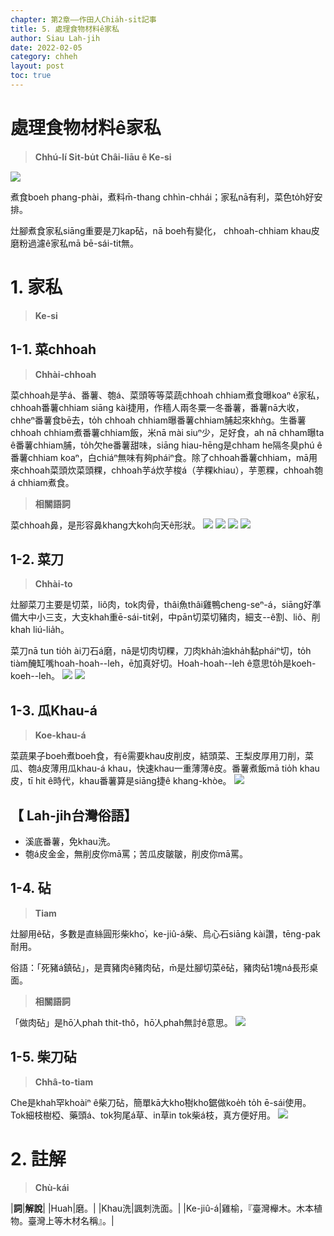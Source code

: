 ```yaml
---
chapter: 第2章——作田人Chia̍h-si̍t記事
title: 5. 處理食物材料ê家私
author: Siau Lah-jih
date: 2022-02-05
category: chheh
layout: post
toc: true
---
```


# 處理食物材料ê家私
> **Chhú-lí Si̍t-bu̍t Châi-liāu ê Ke-si**

![](../too5/09/9-4-22a.砧.jpg)

煮食boeh phang-phài，煮料m̄-thang chhìn-chhái；家私nā有利，菜色to̍h好安排。

灶腳煮食家私siāng重要是刀kap砧，nā boeh有變化， chhoah-chhiam khau皮磨粉過濾ê家私mā bē-sái-tit無。

# 1. 家私
>**Ke-si**

## 1-1. 菜chhoah
>**Chhài-chhoah**

菜chhoah是芋á、番薯、匏á、菜頭等等菜蔬chhoah chhiam煮食曝koaⁿ ê家私，chhoah番薯chhiam siāng kài捷用，作穡人兩冬粟一冬番薯，番薯nā大收，chheⁿ番薯食bē去，to̍h chhoah chhiam曝番薯chhiam脯起來khǹg。生番薯chhoah chhiam煮番薯chhiam飯，米nā mài siuⁿ少，足好食，ah nā chham曝ta ê番薯chhiam脯，to̍h欠he番薯甜味，siāng hiau-hēng是chham he隔冬臭phú ê番薯chhiam koaⁿ，白chiáⁿ無味有夠pháiⁿ食。除了chhoah番薯chhiam，mā用來chhoah菜頭炊菜頭粿，chhoah芋á炊芋梭á（芋粿khiau），芋蔥粿，chhoah匏á chhiam煮食。


>**相關語詞**

菜chhoah鼻，是形容鼻khang大koh向天ê形狀。
![](../too5/09/9-4-11.菜礤.jpg)
![](../too5/09/9-4-12.菜剉.jpg)
![](../too5/09/9-4-13.菜剉陳慶芳.jpg)
![](../too5/09/9-4-14.菜剉.jpg)

## 1-2. 菜刀
>**Chhài-to**

灶腳菜刀主要是切菜，liô肉，tok肉骨，thâi魚thâi雞鴨cheng-seⁿ-á，siāng好準備大中小三支，大支khah重ē-sái-tit剁，中pān切菜切豬肉，細支--ê割、liô、削khah liú-lia̍h。

菜刀nā tun tio̍h ài刀石á磨，nā是切肉切粿，刀肉kha̍h油kha̍h黏pháiⁿ切，to̍h tiàm醃缸嘴hoah-hoah--leh，ē加真好切。Hoah-hoah--leh ê意思to̍h是koeh-koeh--leh。
![](../too5/09/9-4-20a.菜刀.jpg)
![](../too5/09/9-4-21.菜刀.jpg)

## 1-3. 瓜Khau-á
>**Koe-khau-á**

菜蔬果子boeh煮boeh食，有ê需要khau皮削皮，結頭菜、王梨皮厚用刀削，菜瓜、匏á皮薄用瓜khau-á khau，快速khau一重薄薄ê皮。番薯煮飯mā tio̍h khau皮，tī hit ê時代，khau番薯算是siāng捷ê khang-khòe。
![](../too5/09/9-4-23.瓜剾仔.jpg)

## 【 Lah-jih台灣俗語】
- 溪底番薯，免khau洗。
- 匏á皮金金，無削皮你mā罵；苦瓜皮皺皺，削皮你mā罵。

## 1-4. 砧
>**Tiam**

灶腳用ê砧，多數是直絲圓形柴kho͘，ke-jiû-á柴、烏心石siāng kài讚，tēng-pak耐用。

俗語：「死豬á鎮砧」，是賣豬肉ê豬肉砧，m̄是灶腳切菜ê砧，豬肉砧1塊ná長形桌面。

>**相關語詞**

「做肉砧」是hō͘人phah thit-thô，hō͘人phah無討ê意思。
![](../too5/09/9-4-22.砧烏心石.jpg)

## 1-5. 柴刀砧
>**Chhâ-to-tiam**


Che是khah罕khoàiⁿ ê柴刀砧，簡單kā大kho͘樹kho͘鋸做koe̍h to̍h ē-sái使用。Tok細枝樹椏、藥頭á、tok狗尾á草、in草in tok柴á枝，真方便好用。
![](../too5/09/9-4-22b.柴刀砧.jpg)


# 2. 註解
> **Chù-kái**

|**詞**|**解說**|
|Huah|磨。|
|Khau洗|諷刺洗面。|
|Ke-jiû-á|雞榆，『臺灣櫸木。木本植物。臺灣上等木材名稱』。|
